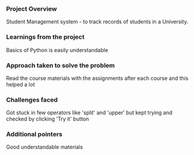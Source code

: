 ### Project Overview

 Student Management system - to track records of students in a University.


### Learnings from the project

 Basics of Python is easily understandable


### Approach taken to solve the problem

 Read the course materials with the assignments after each course and this helped a lot


### Challenges faced

 Got stuck in few operators like 'split' and 'upper' but kept trying and checked by clicking 'Try it' button


### Additional pointers

 Good understandable materials


